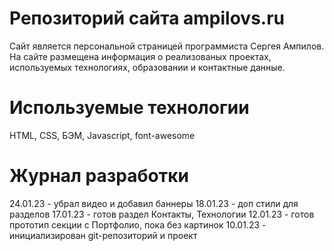 # Репозиторий сайта ampilovs.ru
Сайт является персональной страницей программиста Сергея Ампилов. На сайте размещена информация о реализованых проектах, используемых технологиях, образовании и контактные данные.  

# Используемые технологии
HTML, CSS, БЭМ, Javascript, font-awesome


# Журнал разработки  
24.01.23 - убрал видео и добавил баннеры
18.01.23 - доп стили для разделов
17.01.23 - готов раздел Контакты, Технологии
12.01.23 - готов прототип секции с Портфолио, пока без картинок
10.01.23 - инициализирован git-репозиторий и проект